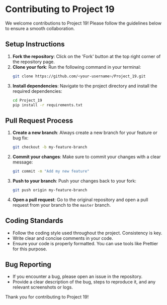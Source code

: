 # Contributing to Project 19

We welcome contributions to Project 19! Please follow the guidelines below to ensure a smooth collaboration.

## Setup Instructions
1. **Fork the repository**: Click on the 'Fork' button at the top right corner of the repository page.
2. **Clone your fork**: Run the following command in your terminal:
   ```bash
   git clone https://github.com/<your-username>/Project_19.git
   ```
3. **Install dependencies**: Navigate to the project directory and install the required dependencies:
   ```bash
   cd Project_19
   pip install -r requirements.txt
   ```

## Pull Request Process
1. **Create a new branch**: Always create a new branch for your feature or bug fix:
   ```bash
   git checkout -b my-feature-branch
   ```
2. **Commit your changes**: Make sure to commit your changes with a clear message:
   ```bash
   git commit -m "Add my new feature"
   ```
3. **Push to your branch**: Push your changes back to your fork:
   ```bash
   git push origin my-feature-branch
   ```
4. **Open a pull request**: Go to the original repository and open a pull request from your branch to the `master` branch.

## Coding Standards
- Follow the coding style used throughout the project. Consistency is key.
- Write clear and concise comments in your code.
- Ensure your code is properly formatted. You can use tools like Prettier for this purpose.

## Bug Reporting
- If you encounter a bug, please open an issue in the repository.
- Provide a clear description of the bug, steps to reproduce it, and any relevant screenshots or logs.

Thank you for contributing to Project 19!